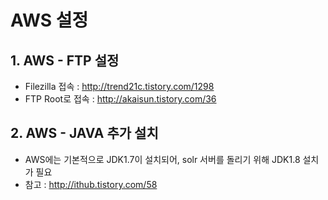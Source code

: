 # AWS 설정
## 1. AWS - FTP 설정
* Filezilla 접속 : http://trend21c.tistory.com/1298
* FTP Root로 접속 : http://akaisun.tistory.com/36

## 2. AWS - JAVA 추가 설치
* AWS에는 기본적으로 JDK1.7이 설치되어, solr 서버를 돌리기 위해 JDK1.8 설치가 필요
* 참고 : http://ithub.tistory.com/58

